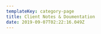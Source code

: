 ```yaml
---
templateKey: category-page
title: Client Notes & Doumentation
date: 2019-09-07T02:22:16.049Z
---
```


